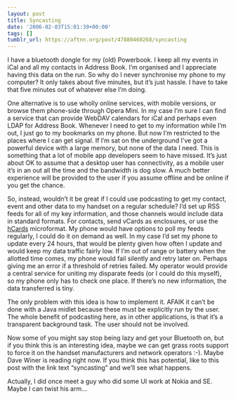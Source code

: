 ```yaml
---
layout: post
title: Syncasting
date: '2006-02-03T15:01:39+00:00'
tags: []
tumblr_url: https://aftnn.org/post/47880460268/syncasting
---
```

<p>I have a bluetooth dongle for my (old) Powerbook. I keep all my events in iCal and all my contacts in Address Book. I&rsquo;m organised and I appreciate having this data on the run. So why do I never synchronise my phone to my computer? It only takes about five minutes, but it&rsquo;s just hassle. I have to take that five minutes out of whatever else I&rsquo;m doing.</p>
<p>One alternative is to use wholly online services, with mobile versions, or browse them phone-side through Opera Mini. In my case I&rsquo;m sure I can find a service that can provide WebDAV calendars for iCal and perhaps even LDAP for Address Book. Whenever I need to get to my information while I&rsquo;m out, I just go to my bookmarks on my phone. But now I&rsquo;m restricted to the places where I can get signal. If I&rsquo;m sat on the underground I&rsquo;ve got a powerful device with a large memory, but none of the data I need. This is something that a lot of mobile app developers seem to have missed. It&rsquo;s just about OK to assume that a desktop user has connectivity, as a mobile user it&rsquo;s in an out all the time and the bandwidth is dog slow. A much better experience will be provided to the user if you assume offline and be online if you get the chance.</p>
<p>So, instead, wouldn&rsquo;t it be great if I could use podcasting to get my contact, event and other data to my handset on a regular schedule? I&rsquo;d set up RSS feeds for all of my key information, and those channels would include data in standard formats. For contacts, send vCards as enclosures, or use the <a href="http://microformats.org/wiki/hcard">hCards</a> microformat. My phone would have options to poll my feeds regularly, I could do it on demand as well. In my case I&rsquo;d set my phone to update every 24 hours, that would be plenty given how often I update and would keep my data traffic fairly low. If I&rsquo;m out of range or battery when the allotted time comes, my phone would fail silently and retry later on. Perhaps giving me an error if a threshold of retries failed. My operator would provide a central service for uniting my disparate feeds (or I could do this myself), so my phone only has to check one place. If there&rsquo;s no new information, the data transferred is tiny.</p>
<p>The only problem with this idea is how to implement it. AFAIK it can&rsquo;t be done with a Java midlet because these must be explicitly run by the user. The whole benefit of podcasting here, as in other applications, is that it&rsquo;s a transparent background task. The user should not be involved.</p>
<p>Now some of you might say stop being lazy and get your Bluetooth on, but if you think this is an interesting idea, maybe we can get grass roots support to force it on the handset manufacturers and network operators :-). Maybe Dave Winer is reading right now. If you think this has potential, like to this post with the link text &ldquo;syncasting&rdquo; and we&rsquo;ll see what happens.</p>
<p>Actually, I did once meet a guy who did some UI work at Nokia and SE. Maybe I can twist his arm&hellip;</p>

